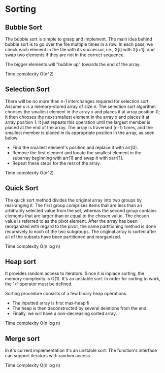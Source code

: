 # Sorting

<h2>Bubble Sort</h2>
The bubble sort is simple to grasp and implement. The main idea behind bubble sort is to go over the file multiple times in a row. In each pass, we check each element in the file with its successor, i.e., X[i] with X[i+1], and swap two elements if they are not in the correct sequence.

The bigger elements will "bubble up" towards the end of the array.

Time complexity
O(n^2)

<h2>Selection Sort</h2>
There will be no more than n-1 interchanges required for selection sort. Assume x is a memory-stored array of size n. The selection sort algorithm chooses the smallest element in the array x and places it at array position 0; it then chooses the next smallest element in the array x and places it at array position 1. It just repeats this operation until the largest member is placed at the end of the array. The array is traversed (n-1) times, and the smallest member is placed in its appropriate position in the array, as seen below:

* Find the smallest element's position and replace it with arr[0].
* Remove the first element and locate the smallest element in the subarray beginning with arr[1] and swap it with xarr[1].
* Repeat these steps for the rest of the array.

Time complexity
O(n^2)

<h2>Quick Sort</h2>
The quick sort method divides the original array into two groups by rearranging it. The first group comprises items that are less than an arbitrarily selected value from the set, whereas the second group contains elements that are larger than or equal to the chosen value. The chosen value is referred to as the pivot element. After the array has been reorganized with regard to the pivot, the same partitioning method is done recursively to each of the two subgroups. The original array is sorted after all of the subsets have been partitioned and reorganized.

Time complexity
O(n log n)

<h2>Heap sort</h2>
It provides random access to iterators.
Since it is inplace sorting, the memory complexity is O(1).
It's an unstable sort.
In order for sorting to work, the '<' operator must be defined.

Sorting procedure consists of a  few binary heap operations.
* The inputted array is first max-heapifi
* The heap is then deconstructed by several deletions from the end.
* Finally, we will have a non-decreasing sorted array.

Time complexity
O(n log n)

<h2>Merge sort</h2>
In it's current implementation it's an unstable sort.
The function's interface can support iterators with random access.

Time complexity
O(n log n)
